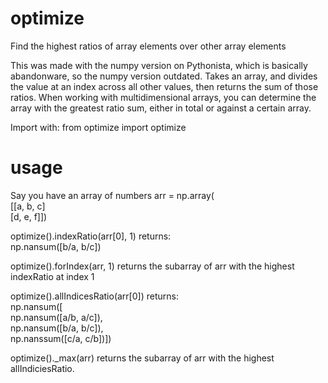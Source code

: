 # optimize
Find the highest ratios of array elements over other array elements

This was made with the numpy version on Pythonista, which is basically abandonware, so the numpy version outdated.
Takes an array, and divides the value at an index across all other values, then returns the sum of those ratios.
When working with multidimensional arrays, you can determine the array with the greatest ratio sum, either in total or against a certain array.

Import with:
  from optimize import optimize
  
# usage
Say you have an array of numbers arr = np.array(  
    \[\[a, b, c\]  
    \[d, e, f\]\])  

optimize().indexRatio(arr\[0\], 1) returns:  
  np.nansum(\[b/a, b/c\])

optimize().forIndex(arr, 1) returns the subarray of arr with the highest indexRatio at index 1

optimize().allIndicesRatio(arr\[0\]) returns:  
  np.nansum(\[  
    np.nansum(\[a/b, a/c\]),  
    np.nansum(\[b/a, b/c\]),  
    np.nanssum(\[c/a, c/b\])\])  

optimize().\_max(arr) returns the subarray of arr with the highest allIndiciesRatio.
  
